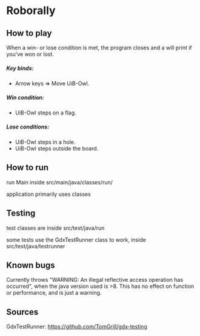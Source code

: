 # Roborally

## How to play
When a win- or lose condition is met, the program closes and a will print if you've won or lost.

##### Key binds:
* Arrow keys => Move UiB-Owl.

##### Win condition:
* UiB-Owl steps on a flag.

##### Lose conditions:
* UiB-Owl steps in a hole.
* UiB-Owl steps outside the board.

## How to run
run Main inside src/main/java/classes/run/

application primarily uses classes 

## Testing
test classes are inside src/test/java/run 

some tests use the GdxTestRunner class to work, inside src/test/java/testrunner 

## Known bugs
Currently throws "WARNING: An illegal reflective access operation has occurred", 
when the java version used is >8. This has no effect on function or performance, and is just a warning.

## Sources
GdxTestRunner: https://github.com/TomGrill/gdx-testing

